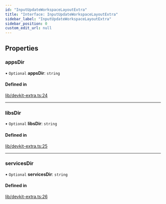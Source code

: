 ```yaml
---
id: "InputUpdateWorkspaceLayoutExtra"
title: "Interface: InputUpdateWorkspaceLayoutExtra"
sidebar_label: "InputUpdateWorkspaceLayoutExtra"
sidebar_position: 0
custom_edit_url: null
---
```


## Properties

### appsDir

• `Optional` **appsDir**: `string`

#### Defined in

[lib/devkit-extra.ts:24](https://github.com/Raft-Labs/raft-nx-plugins/blob/1458405/packages/devkit-extra/src/lib/devkit-extra.ts#L24)

___

### libsDir

• `Optional` **libsDir**: `string`

#### Defined in

[lib/devkit-extra.ts:25](https://github.com/Raft-Labs/raft-nx-plugins/blob/1458405/packages/devkit-extra/src/lib/devkit-extra.ts#L25)

___

### servicesDir

• `Optional` **servicesDir**: `string`

#### Defined in

[lib/devkit-extra.ts:26](https://github.com/Raft-Labs/raft-nx-plugins/blob/1458405/packages/devkit-extra/src/lib/devkit-extra.ts#L26)
